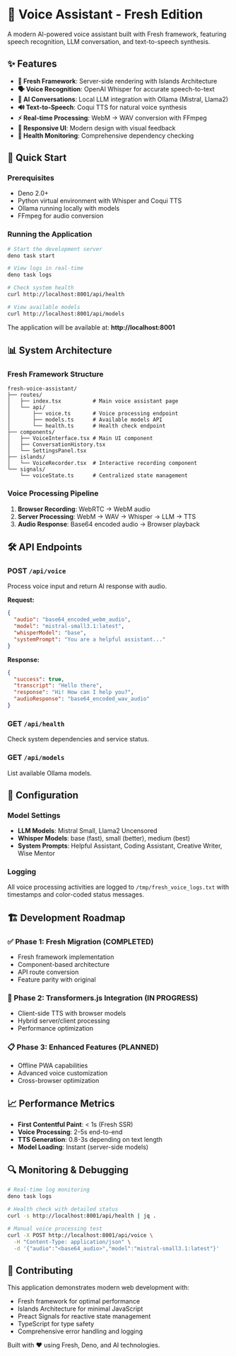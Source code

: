 # 🎤 Voice Assistant - Fresh Edition

A modern AI-powered voice assistant built with Fresh framework, featuring speech recognition, LLM conversation, and text-to-speech synthesis.

## ✨ Features

- **🎯 Fresh Framework**: Server-side rendering with Islands Architecture
- **🗣️ Voice Recognition**: OpenAI Whisper for accurate speech-to-text
- **🤖 AI Conversations**: Local LLM integration with Ollama (Mistral, Llama2)
- **🔊 Text-to-Speech**: Coqui TTS for natural voice synthesis
- **⚡ Real-time Processing**: WebM → WAV conversion with FFmpeg
- **📱 Responsive UI**: Modern design with visual feedback
- **🔧 Health Monitoring**: Comprehensive dependency checking

## 🚀 Quick Start

### Prerequisites
- Deno 2.0+
- Python virtual environment with Whisper and Coqui TTS
- Ollama running locally with models
- FFmpeg for audio conversion

### Running the Application

```bash
# Start the development server
deno task start

# View logs in real-time
deno task logs

# Check system health
curl http://localhost:8001/api/health

# View available models
curl http://localhost:8001/api/models
```

The application will be available at: **http://localhost:8001**

## 📊 System Architecture

### Fresh Framework Structure
```
fresh-voice-assistant/
├── routes/
│   ├── index.tsx          # Main voice assistant page
│   └── api/
│       ├── voice.ts       # Voice processing endpoint
│       ├── models.ts      # Available models API
│       └── health.ts      # Health check endpoint
├── components/
│   ├── VoiceInterface.tsx # Main UI component
│   ├── ConversationHistory.tsx
│   └── SettingsPanel.tsx
├── islands/
│   └── VoiceRecorder.tsx  # Interactive recording component
└── signals/
    └── voiceState.ts      # Centralized state management
```

### Voice Processing Pipeline
1. **Browser Recording**: WebRTC → WebM audio
2. **Server Processing**: WebM → WAV → Whisper → LLM → TTS
3. **Audio Response**: Base64 encoded audio → Browser playback

## 🛠️ API Endpoints

### POST `/api/voice`
Process voice input and return AI response with audio.

**Request:**
```json
{
  "audio": "base64_encoded_webm_audio",
  "model": "mistral-small3.1:latest",
  "whisperModel": "base",
  "systemPrompt": "You are a helpful assistant..."
}
```

**Response:**
```json
{
  "success": true,
  "transcript": "Hello there",
  "response": "Hi! How can I help you?",
  "audioResponse": "base64_encoded_wav_audio"
}
```

### GET `/api/health`
Check system dependencies and service status.

### GET `/api/models`
List available Ollama models.

## 🔧 Configuration

### Model Settings
- **LLM Models**: Mistral Small, Llama2 Uncensored
- **Whisper Models**: base (fast), small (better), medium (best)
- **System Prompts**: Helpful Assistant, Coding Assistant, Creative Writer, Wise Mentor

### Logging
All voice processing activities are logged to `/tmp/fresh_voice_logs.txt` with timestamps and color-coded status messages.

## 🏗️ Development Roadmap

### ✅ Phase 1: Fresh Migration (COMPLETED)
- Fresh framework implementation
- Component-based architecture
- API route conversion
- Feature parity with original

### 🚧 Phase 2: Transformers.js Integration (IN PROGRESS)
- Client-side TTS with browser models
- Hybrid server/client processing
- Performance optimization

### 📋 Phase 3: Enhanced Features (PLANNED)
- Offline PWA capabilities
- Advanced voice customization
- Cross-browser optimization

## 📈 Performance Metrics

- **First Contentful Paint**: < 1s (Fresh SSR)
- **Voice Processing**: 2-5s end-to-end
- **TTS Generation**: 0.8-3s depending on text length
- **Model Loading**: Instant (server-side models)

## 🔍 Monitoring & Debugging

```bash
# Real-time log monitoring
deno task logs

# Health check with detailed status
curl -s http://localhost:8001/api/health | jq .

# Manual voice processing test
curl -X POST http://localhost:8001/api/voice \
  -H "Content-Type: application/json" \
  -d '{"audio":"<base64_audio>","model":"mistral-small3.1:latest"}'
```

## 🤝 Contributing

This application demonstrates modern web development with:
- Fresh framework for optimal performance
- Islands Architecture for minimal JavaScript
- Preact Signals for reactive state management
- TypeScript for type safety
- Comprehensive error handling and logging

Built with ❤️ using Fresh, Deno, and AI technologies.
